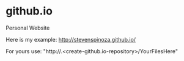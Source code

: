 # github.io
Personal Website

Here is my example:
http://stevenspinoza.github.io/

For yours use:
"http://<yourMainFolder>.<create-github.io-repository>/YourFilesHere"
